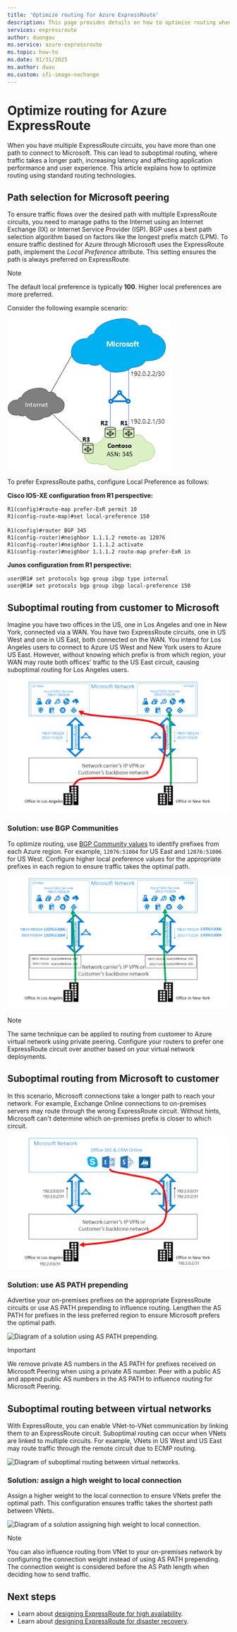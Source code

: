 ```yaml
---
title: 'Optimize routing for Azure ExpressRoute'
description: This page provides details on how to optimize routing when you have more than one ExpressRoute circuits that connect between Microsoft and your corp network.
services: expressroute
author: duongau
ms.service: azure-expressroute
ms.topic: how-to
ms.date: 01/31/2025
ms.author: duau
ms.custom: sfi-image-nochange
---
```


# Optimize routing for Azure ExpressRoute
When you have multiple ExpressRoute circuits, you have more than one path to connect to Microsoft. This can lead to suboptimal routing, where traffic takes a longer path, increasing latency and affecting application performance and user experience. This article explains how to optimize routing using standard routing technologies.

## Path selection for Microsoft peering

To ensure traffic flows over the desired path with multiple ExpressRoute circuits, you need to manage paths to the Internet using an Internet Exchange (IX) or Internet Service Provider (ISP). BGP uses a best path selection algorithm based on factors like the longest prefix match (LPM). To ensure traffic destined for Azure through Microsoft uses the ExpressRoute path, implement the *Local Preference* attribute. This setting ensures the path is always preferred on ExpressRoute.

> [!NOTE]
> The default local preference is typically **100**. Higher local preferences are more preferred.

Consider the following example scenario:

![Diagram showing suboptimal routing from customer to Microsoft.](./media/expressroute-optimize-routing/expressroute-localPreference.png)

To prefer ExpressRoute paths, configure Local Preference as follows:

**Cisco IOS-XE configuration from R1 perspective:**

```
R1(config)#route-map prefer-ExR permit 10
R1(config-route-map)#set local-preference 150

R1(config)#router BGP 345
R1(config-router)#neighbor 1.1.1.2 remote-as 12076
R1(config-router)#neighbor 1.1.1.2 activate
R1(config-router)#neighbor 1.1.1.2 route-map prefer-ExR in
```

**Junos configuration from R1 perspective:**

```
user@R1# set protocols bgp group ibgp type internal
user@R1# set protocols bgp group ibgp local-preference 150
```

## Suboptimal routing from customer to Microsoft

Imagine you have two offices in the US, one in Los Angeles and one in New York, connected via a WAN. You have two ExpressRoute circuits, one in US West and one in US East, both connected on the WAN. You intend for Los Angeles users to connect to Azure US West and New York users to Azure US East. However, without knowing which prefix is from which region, your WAN may route both offices' traffic to the US East circuit, causing suboptimal routing for Los Angeles users.

![Diagram of suboptimal routing from customer to Microsoft.](./media/expressroute-optimize-routing/expressroute-case1-problem.png)

### Solution: use BGP Communities

To optimize routing, use [BGP Community values](expressroute-routing.md) to identify prefixes from each Azure region. For example, `12076:51004` for US East and `12076:51006` for US West. Configure higher local preference values for the appropriate prefixes in each region to ensure traffic takes the optimal path.

![Diagram of a solution using BGP Communities.](./media/expressroute-optimize-routing/expressroute-case1-solution.png)

> [!NOTE]
> The same technique can be applied to routing from customer to Azure virtual network using private peering. Configure your routers to prefer one ExpressRoute circuit over another based on your virtual network deployments.

## Suboptimal routing from Microsoft to customer

In this scenario, Microsoft connections take a longer path to reach your network. For example, Exchange Online connections to on-premises servers may route through the wrong ExpressRoute circuit. Without hints, Microsoft can't determine which on-premises prefix is closer to which circuit.

![Diagram of suboptimal routing from Microsoft to customer's on-premises.](./media/expressroute-optimize-routing/expressroute-case2-problem.png)

### Solution: use AS PATH prepending

Advertise your on-premises prefixes on the appropriate ExpressRoute circuits or use AS PATH prepending to influence routing. Lengthen the AS PATH for prefixes in the less preferred region to ensure Microsoft prefers the optimal path.

![Diagram of a solution using AS PATH prepending.](./media/expressroute-optimize-routing/expressroute-case2-solution.png)

> [!IMPORTANT]
> We remove private AS numbers in the AS PATH for prefixes received on Microsoft Peering when using a private AS number. Peer with a public AS and append public AS numbers in the AS PATH to influence routing for Microsoft Peering.

## Suboptimal routing between virtual networks

With ExpressRoute, you can enable VNet-to-VNet communication by linking them to an ExpressRoute circuit. Suboptimal routing can occur when VNets are linked to multiple circuits. For example, VNets in US West and US East may route traffic through the remote circuit due to ECMP routing.

![Diagram of suboptimal routing between virtual networks.](./media/expressroute-optimize-routing/expressroute-case3-problem.png)

### Solution: assign a high weight to local connection

Assign a higher weight to the local connection to ensure VNets prefer the optimal path. This configuration ensures traffic takes the shortest path between VNets.

![Diagram of a solution assigning high weight to local connection.](./media/expressroute-optimize-routing/expressroute-case3-solution.png)

> [!NOTE]
> You can also influence routing from VNet to your on-premises network by configuring the connection weight instead of using AS PATH prepending. The connection weight is considered before the AS Path length when deciding how to send traffic.

## Next steps

- Learn about [designing ExpressRoute for high availability](designing-for-high-availability-with-expressroute.md).
- Learn about [designing ExpressRoute for disaster recovery](designing-for-disaster-recovery-with-expressroute-privatepeering.md).
